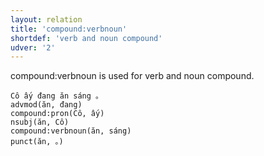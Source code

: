 ```yaml
---
layout: relation
title: 'compound:verbnoun'
shortdef: 'verb and noun compound'
udver: '2'
---
```


compound:verbnoun is used for verb and noun compound.

~~~ sdparse
Cô ấy đang ăn sáng 。
advmod(ăn, đang)
compound:pron(Cô, ấy)
nsubj(ăn, Cô)
compound:verbnoun(ăn, sáng)
punct(ăn, 。)
~~~

<!-- Interlanguage links updated Út 9. května 2023, 20:04:07 CEST -->
